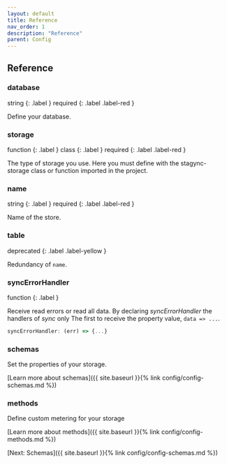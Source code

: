 ```yaml
---
layout: default
title: Reference
nav_order: 1
description: "Reference"
parent: Config
---
```


## Reference

### database
string
{: .label }
required
{: .label .label-red }

Define your database.


### storage
function
{: .label }
class
{: .label }
required
{: .label .label-red }

The type of storage you use. Here you must define with the stagync-storage class or function imported in the project.


### name
string
{: .label }
required
{: .label .label-red }

Name of the store.


### table
deprecated
{: .label .label-yellow }

Redundancy of `name`.


### syncErrorHandler
function
{: .label }

Receive read errors or read all data.
By declaring *syncErrorHandler* the handlers of *sync* only
The first to receive the property value, `data => ...`.

```javascript
syncErrorHandler: (err) => {...} 
```

### schemas

Set the properties of your storage.

[Learn more about schemas]({{ site.baseurl }}{% link config/config-schemas.md %})

### methods

Define custom metering for your storage

[Learn more about methods]({{ site.baseurl }}{% link config/config-methods.md %})

[Next: Schemas]({{ site.baseurl }}{% link config/config-schemas.md %})
